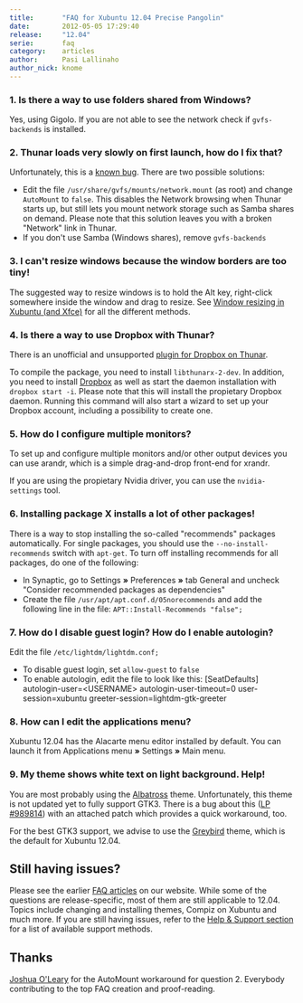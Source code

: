 ```yaml
---
title:       "FAQ for Xubuntu 12.04 Precise Pangolin"
date:        2012-05-05 17:29:40
release:     "12.04"
serie:       faq
category:    articles
author:      Pasi Lallinaho
author_nick: knome
---
```


### 1. Is there a way to use folders shared from Windows?

Yes, using Gigolo. If you are not able to see the network check if `gvfs-backends` is installed.

### 2. Thunar loads very slowly on first launch, how do I fix that?

Unfortunately, this is a [known bug](https://bugs.launchpad.net/ubuntu/+source/thunar/+bug/775117). There are two possible solutions:

- Edit the file `/usr/share/gvfs/mounts/network.mount` (as root) and change `AutoMount` to `false`. This disables the Network browsing when Thunar starts up, but still lets you mount network storage such as Samba shares on demand. Please note that this solution leaves you with a broken "Network" link in Thunar.
- If you don't use Samba (Windows shares), remove `gvfs-backends`

### 3. I can't resize windows because the window borders are too tiny!

The suggested way to resize windows is to hold the Alt key, right-click somewhere inside the window and drag to resize. See [Window resizing in Xubuntu (and Xfce)](http://xubuntu.org/news/window-resizing-in-xubuntu-and-xfce/ "Window resizing in Xubuntu (and Xfce)") for all the different methods.

### 4. Is there a way to use Dropbox with Thunar?

There is an unofficial and unsupported [plugin for Dropbox on Thunar](http://softwarebakery.com/maato/thunar-dropbox.html).

To compile the package, you need to install `libthunarx-2-dev`. In addition, you need to install [Dropbox](https://www.dropbox.com/install?os=lnx) as well as start the daemon installation with `dropbox start -i`. Please note that this will install the propietary Dropbox daemon. Running this command will also start a wizard to set up your Dropbox account, including a possibility to create one.

### 5. How do I configure multiple monitors?

To set up and configure multiple monitors and/or other output devices you can use arandr, which is a simple drag-and-drop front-end for xrandr.

If you are using the propietary Nvidia driver, you can use the `nvidia-settings` tool.

### 6. Installing package X installs a lot of other packages!

There is a way to stop installing the so-called "recommends" packages automatically. For single packages, you should use the `--no-install-recommends` switch with `apt-get`. To turn off installing recommends for all packages, do one of the following:

- In Synaptic, go to Settings **»** Preferences **»** tab General and uncheck "Consider recommended packages as dependencies"
- Create the file `/usr/apt/apt.conf.d/05norecommends` and add the following line in the file: `APT::Install-Recommends "false";`

### 7. How do I disable guest login? How do I enable autologin?

Edit the file `/etc/lightdm/lightdm.conf;`

- To disable guest login, set `allow-guest` to `false`
- To enable autologin, edit the file to look like this: \[SeatDefaults\] autologin-user=&lt;USERNAME&gt; autologin-user-timeout=0 user-session=xubuntu greeter-session=lightdm-gtk-greeter

### 8. How can I edit the applications menu?

Xubuntu 12.04 has the Alacarte menu editor installed by default. You can launch it from Applications menu **»** Settings **»** Main menu.

### 9. My theme shows white text on light background. Help!

You are most probably using the [Albatross](http://shimmerproject.org/project/albatross/) theme. Unfortunately, this theme is not updated yet to fully support GTK3. There is a bug about this ([LP #989814](https://bugs.launchpad.net/ubuntu/+source/shimmer-themes/+bug/989814)) with an attached patch which provides a quick workaround, too.

For the best GTK3 support, we advise to use the [Greybird](http://shimmerproject.org/project/greybird/) theme, which is the default for Xubuntu 12.04.

Still having issues?
--------------------

Please see the earlier [FAQ articles](http://xubuntu.org/news/category/faq/) on our website. While some of the questions are release-specific, most of them are still applicable to 12.04. Topics include changing and installing themes, Compiz on Xubuntu and much more. If you are still having issues, refer to the [Help &amp; Support section](http://xubuntu.org/help/) for a list of available support methods.

Thanks
------

[Joshua O'Leary](https://launchpad.net/~jmoleary) for the AutoMount workaround for question 2. Everybody contributing to the top FAQ creation and proof-reading.
